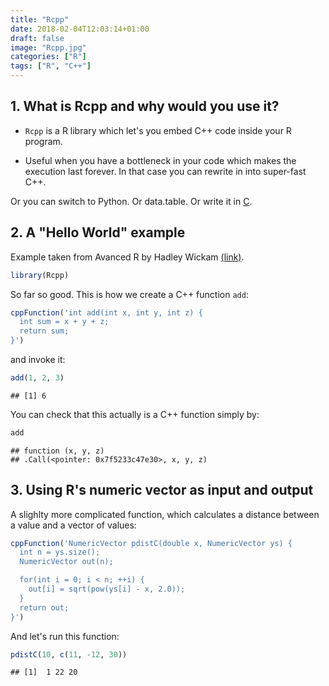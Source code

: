 ```yaml
---
title: "Rcpp"
date: 2018-02-04T12:03:14+01:00
draft: false
image: "Rcpp.jpg"
categories: ["R"]
tags: ["R", "C++"]
---
```







## 1. What is Rcpp and why would you use it?

* `Rcpp` is a R library which let's you embed C++ code inside your R program.

* Useful when you have a bottleneck in your code which makes the execution last forever. In that case you can rewrite in into super-fast C++.

Or you can switch to Python. Or data.table. Or write it in [C](http://tomis9.com/cinr).

## 2. A "Hello World" example

Example taken from Avanced R by Hadley Wickam [(link)](http://adv-r.had.co.nz/Rcpp.html).


```r
library(Rcpp)
```

So far so good. This is how we create a C++ function `add`:


```r
cppFunction('int add(int x, int y, int z) {
  int sum = x + y + z;
  return sum;
}')
```

and invoke it:

```r
add(1, 2, 3)
```

```
## [1] 6
```

You can check that this actually is a C++ function simply by:

```r
add
```

```
## function (x, y, z) 
## .Call(<pointer: 0x7f5233c47e30>, x, y, z)
```

## 3. Using R's numeric vector as input and output

A slighlty more complicated function, which calculates a distance between a value and a vector of values:


```r
cppFunction('NumericVector pdistC(double x, NumericVector ys) {
  int n = ys.size();
  NumericVector out(n);

  for(int i = 0; i < n; ++i) {
    out[i] = sqrt(pow(ys[i] - x, 2.0));
  }
  return out;
}')
```

And let's run this function:


```r
pdistC(10, c(11, -12, 30))
```

```
## [1]  1 22 20
```
